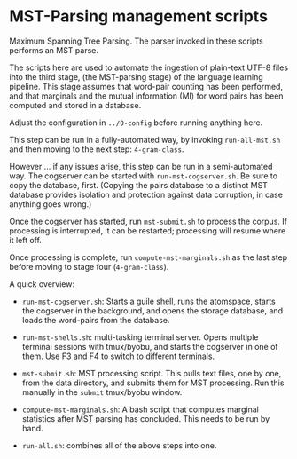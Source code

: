 
MST-Parsing management scripts
==============================
Maximum Spanning Tree Parsing. The parser invoked in these scripts
performs an MST parse.

The scripts here are used to automate the ingestion of plain-text
UTF-8 files into the third stage, (the MST-parsing stage) of the
language learning pipeline. This stage assumes that word-pair counting
has been performed, and that marginals and the mutual information (MI)
for word pairs has been computed and stored in a database.

Adjust the configuration in `../0-config` before running anything here.

This step can be run in a fully-automated way, by invoking
`run-all-mst.sh` and then moving to the next step: `4-gram-class`.

However ... if any issues arise, this step can be run in a semi-automated
way. The cogserver can be started with `run-mst-cogserver.sh`. Be sure
to copy the database, first. (Copying the pairs database to a distinct
MST database provides isolation and protection against data corruption,
in case anything goes wrong.)

Once the cogserver has started, run `mst-submit.sh` to process the
corpus. If processing is interrupted, it can be restarted; processing
will resume where it left off.

Once processing is complete, run `compute-mst-marginals.sh` as the last
step before moving to stage four (`4-gram-class`).

A quick overview:

* `run-mst-cogserver.sh`: Starts a guile shell, runs the atomspace,
  starts the cogserver in the background, and opens the storage
  database, and loads the word-pairs from the database.

* `run-mst-shells.sh`: multi-tasking terminal server.  Opens multiple
  terminal sessions with tmux/byobu, and starts the cogserver in one
  of them.  Use F3 and F4 to switch to different terminals.

* `mst-submit.sh`: MST processing script.
  This pulls text files, one by one, from the data directory, and
  submits them for MST processing. Run this manually in the `submit`
  tmux/byobu window.

* `compute-mst-marginals.sh`: A bash script that computes marginal
  statistics after MST parsing has concluded. This needs to be run
  by hand.

* `run-all.sh`: combines all of the above steps into one.
